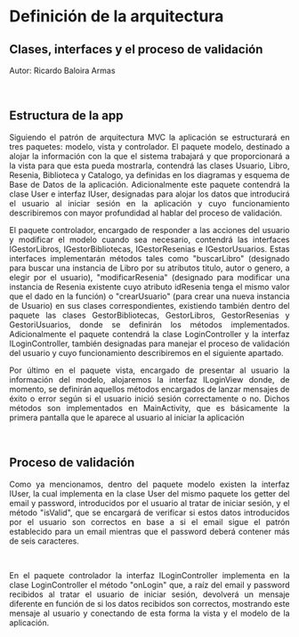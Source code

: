<div align="justify">

<h1 class="code-line" data-line-start=0 data-line-end=1 ><a id="Definicin_de_una_app_personal_0"></a>Definición de la arquitectura</h1>
<h2 class="code-line" data-line-start=1 data-line-end=2 ><a id="App_Libro__1"></a>Clases, interfaces y el proceso de validación</h2>
<p class="has-line-data" data-line-start="2" data-line-end="3">Autor: Ricardo Baloira Armas</p>
<br>
<h2 class="code-line" data-line-start=4 data-line-end=5 ><a id="Planteamiento_de_la_app_4"></a>Estructura de la app</h2>
<p class="has-line-data" data-line-start="5" data-line-end="6">Siguiendo el patrón de arquitectura MVC la aplicación se estructurará en tres paquetes: modelo, vista y controlador. El paquete modelo, destinado a alojar la información con la que el sistema trabajará y que proporcionará a la vista para que esta pueda mostrarla, contendrá las clases Usuario, Libro, Resenia, Biblioteca y Catalogo, ya definidas en los diagramas y esquema de Base de Datos de la aplicación. Adicionalmente este paquete contendrá la clase User e interfaz IUser, designadas para alojar los datos que introducirá el usuario al iniciar sesión en la aplicación y cuyo funcionamiento describiremos con mayor profundidad al hablar del proceso de validación.</p>
<p class="has-line-data" data-line-start="7" data-line-end="8">El paquete controlador, encargado de responder a las acciones del usuario y modificar el modelo cuando sea necesario, contendrá las interfaces IGestorLibros, IGestorBibliotecas, IGestorResenias e IGestorUsuarios. Estas interfaces implementarán métodos tales como "buscarLibro" (designado para buscar una instancia de Libro por su atributos titulo, autor o genero, a elegir por el usuario), "modificarResenia" (designado para modificar una instancia de Resenia existente cuyo atributo idResenia tenga el mismo valor que el dado en la función) o "crearUsuario" (para crear una nueva instancia de Usuario) en sus clases correspondientes, existiendo también dentro del paquete las clases GestorBibliotecas, GestorLibros, GestorResenias y GestoriUsuarios, donde se definirán los métodos implementados. Adicionalmente el paquete contendrá la clase LoginController y la interfaz ILoginController, también designadas para manejar el proceso de validación del usuario y cuyo funcionamiento describiremos en el siguiente apartado.</p>
<p class="has-line-data" data-line-start="9" data-line-end="10">Por último en el paquete vista, encargado de presentar al usuario la información del modelo, alojaremos la interfaz ILoginView donde, de momento, se definirán aquellos métodos encargados de lanzar mensajes de éxito o error según si el usuario inició sesión correctamente o no. Dichos métodos son implementados en MainActivity, que es básicamente la primera pantalla que le aparece al usuario al iniciar la aplicación</p>
<br>
<h2 class="code-line" data-line-start=11 data-line-end=12 ><a id="Esquema_de_BBDD_11"></a>Proceso de validación</h2>
<p class="has-line-data" data-line-start="12" data-line-end="13">Como ya mencionamos, dentro del paquete modelo existen la interfaz IUser, la cual implementa en la clase User del mismo paquete los getter del email y password, introducidos por el usuario al tratar de iniciar sesión, y el método "isValid", que se encargará de verificar si estos datos introducidos por el usuario son correctos en base a si el email sigue el patrón establecido para un email mientras que el password deberá contener más de seis caracteres. </p>
<br>
<p class="has-line-data" data-line-start="5" data-line-end="6">En el paquete controlador la interfaz ILoginController implementa en la clase LoginController el método "onLogin" que, a raíz del email y password recibidos al tratar el usuario de iniciar sesión, devolverá un mensaje diferente en función de si los datos recibidos son correctos, mostrando este mensaje al usuario y conectando de esta forma la vista y el modelo de la aplicación.</p>
</div>
